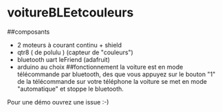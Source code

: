 # voitureBLEetcouleurs
##composants
- 2 moteurs à courant continu + shield 
- qtr8 ( de polulu ) (capteur de "couleurs")
- bluetooth uart leFriend (adafruit)
- arduino au choix
##fonctionnement
la voiture est en mode télécommande par bluetooth, des que vous appuyez sur le bouton "1" de la télécommande sur votre téléphone la voiture 
se met en mode "automatique" et stoppe le bluetooth.

Pour une démo ouvrez une issue :-)
